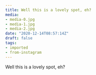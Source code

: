 ```yaml
---
title: Well this is a lovely spot, eh?
media:
- media-0.jpg
- media-1.jpg
- media-2.jpg
date: "2020-12-14T08:57:14Z"
draft: false
tags:
- imported
- from-instagram
---
```

Well this is a lovely spot, eh?
